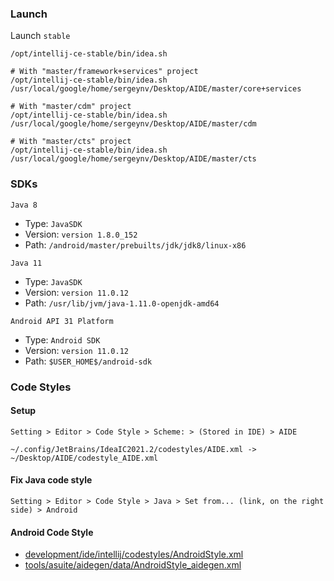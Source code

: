 ### Launch

Launch `stable`
```
/opt/intellij-ce-stable/bin/idea.sh

# With "master/framework+services" project
/opt/intellij-ce-stable/bin/idea.sh /usr/local/google/home/sergeynv/Desktop/AIDE/master/core+services

# With "master/cdm" project
/opt/intellij-ce-stable/bin/idea.sh /usr/local/google/home/sergeynv/Desktop/AIDE/master/cdm

# With "master/cts" project
/opt/intellij-ce-stable/bin/idea.sh /usr/local/google/home/sergeynv/Desktop/AIDE/master/cts
```


### SDKs

`Java 8`
- Type: `JavaSDK`
- Version: `version 1.8.0_152`
- Path: `/android/master/prebuilts/jdk/jdk8/linux-x86`

`Java 11`
- Type: `JavaSDK`
- Version: `version 11.0.12`
- Path: `/usr/lib/jvm/java-1.11.0-openjdk-amd64`

`Android API 31 Platform`
- Type: `Android SDK`
- Version: `version 11.0.12`
- Path: `$USER_HOME$/android-sdk`


### Code Styles

#### Setup

`Setting > Editor > Code Style > Scheme: > (Stored in IDE) > AIDE`

```
~/.config/JetBrains/IdeaIC2021.2/codestyles/AIDE.xml -> ~/Desktop/AIDE/codestyle_AIDE.xml
```

#### Fix Java code style
`Setting > Editor > Code Style > Java > Set from... (link, on the right side) > Android`

#### Android Code Style
- [development/ide/intellij/codestyles/AndroidStyle.xml](https://source.corp.google.com/android/development/ide/intellij/codestyles/AndroidStyle.xml)
- [tools/asuite/aidegen/data/AndroidStyle_aidegen.xml](https://source.corp.google.com/android/tools/asuite/aidegen/data/AndroidStyle_aidegen.xml)
